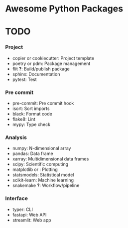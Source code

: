 # Awesome Python Packages

# TODO

### Project
- copier or cookiecutter: Project template
- poetry or pdm: Package management
- flit **?**: Build/publish package
- sphinx: Documentation
- pytest: Test

### Pre commit
- pre-commit: Pre commit hook
- isort: Sort imports
- black: Format code
- flake8: Lint
- mypy: Type check

### Analysis
- numpy: N-dimensional array
- pandas: Data frame
- xarray: Multidimensional data frames
- scipy: Scientific computing
- matplotlib or **<better alternative>**: Plotting
- statsmodels: Statistical model
- scikit-learn: Machine learning
- snakemake **?**: Workflow/pipeline

### Interface
- typer: CLI
- fastapi: Web API
- streamlit: Web app
